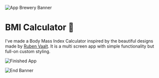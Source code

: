 ![App Brewery Banner](https://github.com/londonappbrewery/Images/blob/master/AppBreweryBanner.png)


# BMI Calculator 💪

I've made a Body Mass Index Calculator inspired by the beautiful designs made by [Ruben Vaalt](https://dribbble.com/shots/4585382-Simple-BMI-Calculator). It is a multi screen app with simple functionality but full-on custom styling. 

![Finished App](https://github.com/ashutoshkrris/Flutter-Projects/blob/master/images/bmi-cal.gif)


![End Banner](https://github.com/londonappbrewery/Images/blob/master/readme-end-banner.png)
